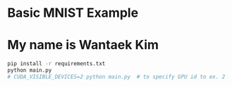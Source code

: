 # Basic MNIST Example
# My name is Wantaek Kim
```bash
pip install -r requirements.txt
python main.py
# CUDA_VISIBLE_DEVICES=2 python main.py  # to specify GPU id to ex. 2
```

